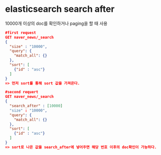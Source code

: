 # elasticsearch search after

10000개 이상의 doc를 확인하거나 paging을 할 때 사용

```json
#first request
GET naver_news/_search
{
  "size" : "10000",
  "query": {
    "match_all": {}
  },
  "sort": [
    {"id" : "asc"}
  ]
}
=> 먼저 sort를 통해 sort 값을 가져온다.

#second requert
GET naver_news/_search
{
  "search_after" : [10000]
  "size" : "10000",
  "query": {
    "match_all": {}
  },
  "sort": [
    {"id" : "asc"}
  ]
}
=> sort로 나온 값을 search_after에 넣어주면 해당 번호 이후의 doc확인이 가능하다. 
```




